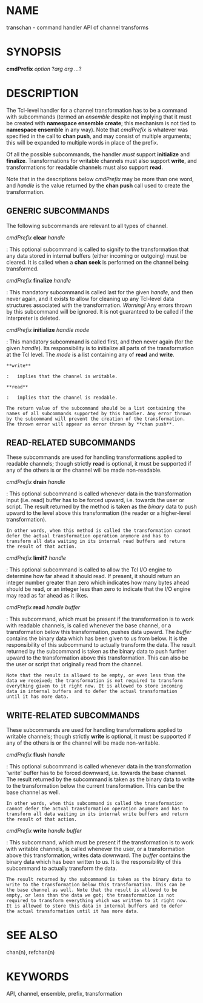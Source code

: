 # NAME

transchan - command handler API of channel transforms

# SYNOPSIS

**cmdPrefix** *option* ?*arg arg \...*?

# DESCRIPTION

The Tcl-level handler for a channel transformation has to be a command
with subcommands (termed an *ensemble* despite not implying that it must
be created with **namespace ensemble create**; this mechanism is not
tied to **namespace ensemble** in any way). Note that *cmdPrefix* is
whatever was specified in the call to **chan push**, and may consist of
multiple arguments; this will be expanded to multiple words in place of
the prefix.

Of all the possible subcommands, the handler *must* support
**initialize** and **finalize**. Transformations for writable channels
must also support **write**, and transformations for readable channels
must also support **read**.

Note that in the descriptions below *cmdPrefix* may be more than one
word, and *handle* is the value returned by the **chan push** call used
to create the transformation.

## GENERIC SUBCOMMANDS

The following subcommands are relevant to all types of channel.

*cmdPrefix* **clear** *handle*

:   This optional subcommand is called to signify to the transformation
    that any data stored in internal buffers (either incoming or
    outgoing) must be cleared. It is called when a **chan seek** is
    performed on the channel being transformed.

*cmdPrefix* **finalize** *handle*

:   This mandatory subcommand is called last for the given *handle*, and
    then never again, and it exists to allow for cleaning up any
    Tcl-level data structures associated with the transformation.
    *Warning!* Any errors thrown by this subcommand will be ignored. It
    is not guaranteed to be called if the interpreter is deleted.

*cmdPrefix* **initialize** *handle mode*

:   This mandatory subcommand is called first, and then never again (for
    the given *handle*). Its responsibility is to initialize all parts
    of the transformation at the Tcl level. The *mode* is a list
    containing any of **read** and **write**.

    **write**

    :   implies that the channel is writable.

    **read**

    :   implies that the channel is readable.

    The return value of the subcommand should be a list containing the
    names of all subcommands supported by this handler. Any error thrown
    by the subcommand will prevent the creation of the transformation.
    The thrown error will appear as error thrown by **chan push**.

## READ-RELATED SUBCOMMANDS

These subcommands are used for handling transformations applied to
readable channels; though strictly **read** is optional, it must be
supported if any of the others is or the channel will be made
non-readable.

*cmdPrefix* **drain** *handle*

:   This optional subcommand is called whenever data in the
    transformation input (i.e. read) buffer has to be forced upward,
    i.e. towards the user or script. The result returned by the method
    is taken as the *binary* data to push upward to the level above this
    transformation (the reader or a higher-level transformation).

    In other words, when this method is called the transformation cannot
    defer the actual transformation operation anymore and has to
    transform all data waiting in its internal read buffers and return
    the result of that action.

*cmdPrefix* **limit?** *handle*

:   This optional subcommand is called to allow the Tcl I/O engine to
    determine how far ahead it should read. If present, it should return
    an integer number greater than zero which indicates how many bytes
    ahead should be read, or an integer less than zero to indicate that
    the I/O engine may read as far ahead as it likes.

*cmdPrefix* **read** *handle buffer*

:   This subcommand, which must be present if the transformation is to
    work with readable channels, is called whenever the base channel, or
    a transformation below this transformation, pushes data upward. The
    *buffer* contains the binary data which has been given to us from
    below. It is the responsibility of this subcommand to actually
    transform the data. The result returned by the subcommand is taken
    as the binary data to push further upward to the transformation
    above this transformation. This can also be the user or script that
    originally read from the channel.

    Note that the result is allowed to be empty, or even less than the
    data we received; the transformation is not required to transform
    everything given to it right now. It is allowed to store incoming
    data in internal buffers and to defer the actual transformation
    until it has more data.

## WRITE-RELATED SUBCOMMANDS

These subcommands are used for handling transformations applied to
writable channels; though strictly **write** is optional, it must be
supported if any of the others is or the channel will be made
non-writable.

*cmdPrefix* **flush** *handle*

:   This optional subcommand is called whenever data in the
    transformation \'write\' buffer has to be forced downward, i.e.
    towards the base channel. The result returned by the subcommand is
    taken as the binary data to write to the transformation below the
    current transformation. This can be the base channel as well.

    In other words, when this subcommand is called the transformation
    cannot defer the actual transformation operation anymore and has to
    transform all data waiting in its internal write buffers and return
    the result of that action.

*cmdPrefix* **write** *handle buffer*

:   This subcommand, which must be present if the transformation is to
    work with writable channels, is called whenever the user, or a
    transformation above this transformation, writes data downward. The
    *buffer* contains the binary data which has been written to us. It
    is the responsibility of this subcommand to actually transform the
    data.

    The result returned by the subcommand is taken as the binary data to
    write to the transformation below this transformation. This can be
    the base channel as well. Note that the result is allowed to be
    empty, or less than the data we got; the transformation is not
    required to transform everything which was written to it right now.
    It is allowed to store this data in internal buffers and to defer
    the actual transformation until it has more data.

# SEE ALSO

chan(n), refchan(n)

# KEYWORDS

API, channel, ensemble, prefix, transformation
